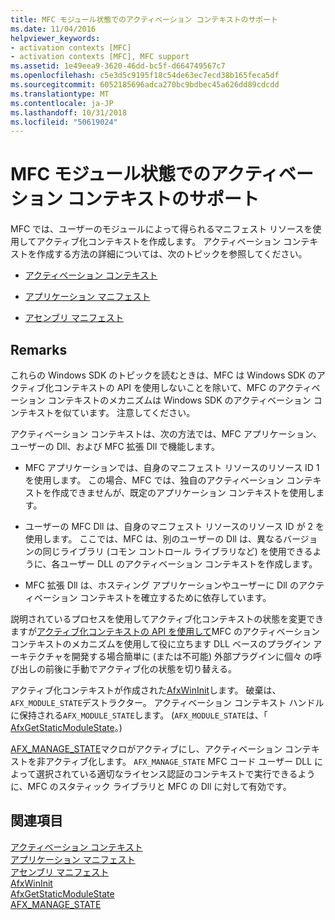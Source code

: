 ```yaml
---
title: MFC モジュール状態でのアクティベーション コンテキストのサポート
ms.date: 11/04/2016
helpviewer_keywords:
- activation contexts [MFC]
- activation contexts [MFC], MFC support
ms.assetid: 1e49eea9-3620-46dd-bc5f-d664749567c7
ms.openlocfilehash: c5e3d5c9195f18c54de63ec7ecd38b165feca5df
ms.sourcegitcommit: 6052185696adca270bc9bdbec45a626dd89cdcdd
ms.translationtype: MT
ms.contentlocale: ja-JP
ms.lasthandoff: 10/31/2018
ms.locfileid: "50619024"
---
```

# <a name="support-for-activation-contexts-in-the-mfc-module-state"></a>MFC モジュール状態でのアクティベーション コンテキストのサポート

MFC では、ユーザーのモジュールによって得られるマニフェスト リソースを使用してアクティブ化コンテキストを作成します。 アクティベーション コンテキストを作成する方法の詳細については、次のトピックを参照してください。

- [アクティベーション コンテキスト](/windows/desktop/SbsCs/activation-contexts)

- [アプリケーション マニフェスト](/windows/desktop/SbsCs/application-manifests)

- [アセンブリ マニフェスト](/windows/desktop/SbsCs/assembly-manifests)

## <a name="remarks"></a>Remarks

これらの Windows SDK のトピックを読むときは、MFC は Windows SDK のアクティブ化コンテキストの API を使用しないことを除いて、MFC のアクティベーション コンテキストのメカニズムは Windows SDK のアクティベーション コンテキストを似ています。 注意してください。

アクティベーション コンテキストは、次の方法では、MFC アプリケーション、ユーザーの Dll、および MFC 拡張 Dll で機能します。

- MFC アプリケーションでは、自身のマニフェスト リソースのリソース ID 1 を使用します。 この場合、MFC では、独自のアクティベーション コンテキストを作成できませんが、既定のアプリケーション コンテキストを使用します。

- ユーザーの MFC Dll は、自身のマニフェスト リソースのリソース ID が 2 を使用します。 ここでは、MFC は、別のユーザーの Dll は、異なるバージョンの同じライブラリ (コモン コントロール ライブラリなど) を使用できるように、各ユーザー DLL のアクティベーション コンテキストを作成します。

- MFC 拡張 Dll は、ホスティング アプリケーションやユーザーに Dll のアクティベーション コンテキストを確立するために依存しています。

説明されているプロセスを使用してアクティブ化コンテキストの状態を変更できますが[アクティブ化コンテキストの API を使用して](/windows/desktop/SbsCs/using-the-activation-context-api)MFC のアクティベーション コンテキストのメカニズムを使用して役に立ちます DLL ベースのプラグイン アーキテクチャを開発する場合簡単に (または不可能) 外部プラグインに個々 の呼び出しの前後に手動でアクティブ化の状態を切り替える。

アクティブ化コンテキストが作成された[AfxWinInit](../mfc/reference/application-information-and-management.md#afxwininit)します。 破棄は、`AFX_MODULE_STATE`デストラクター。 アクティベーション コンテキスト ハンドルに保持される`AFX_MODULE_STATE`します。 (`AFX_MODULE_STATE`は、「 [AfxGetStaticModuleState](reference/extension-dll-macros.md#afxgetstaticmodulestate)。)

[AFX_MANAGE_STATE](reference/extension-dll-macros.md#afx_manage_state)マクロがアクティブにし、アクティベーション コンテキストを非アクティブ化します。 `AFX_MANAGE_STATE` MFC コード ユーザー DLL によって選択されている適切なライセンス認証のコンテキストで実行できるように、MFC のスタティック ライブラリと MFC の Dll に対して有効です。

## <a name="see-also"></a>関連項目

[アクティベーション コンテキスト](/windows/desktop/SbsCs/activation-contexts)<br/>
[アプリケーション マニフェスト](/windows/desktop/SbsCs/application-manifests)<br/>
[アセンブリ マニフェスト](/windows/desktop/SbsCs/assembly-manifests)<br/>
[AfxWinInit](../mfc/reference/application-information-and-management.md#afxwininit)<br/>
[AfxGetStaticModuleState](reference/extension-dll-macros.md#afxgetstaticmodulestate)<br/>
[AFX_MANAGE_STATE](reference/extension-dll-macros.md#afx_manage_state)

